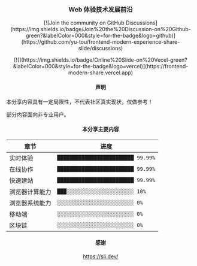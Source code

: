<p align="center">
    <h3 align="center">Web 体验技术发展前沿</h3>
</p>

<p align="center">
[![Join the community on GitHub Discussions](https://img.shields.io/badge/Join%20the%20Discussion-on%20Github-green?&labelColor=000&style=for-the-badge&logo=github)](https://github.com/yu-tou/frontend-modern-experience-share-slide/discussions)

</p>
<p align="center">
[![](https://img.shields.io/badge/Online%20Slide-on%20Vecel-green?&labelColor=000&style=for-the-badge&logo=vercel)](https://frontend-modern-share.vercel.app)

</p>

<p align="center">
    <h4 align="center">声明</h3>
</p>

<p align="center">
    <p>本分享内容具有一定局限性，不代表社区真实现状，仅做参考！</p>

 <p>部分内容面向非专业用户。</p>

</p>
<p align="center">
    <h4 align="center">本分享主要内容</h3>
</p>

| 章节           | 进度                               |
| -------------- | ---------------------------------- |
| 实时体验       | `█████████████████████████ 99.99%` |
| 在线协作       | `█████████████████████████ 99.99%` |
| 快速建站       | `█████████████████████████ 99.99%` |
| 浏览器计算能力 | `███░░░░░░░░░░░░░░░░░░░░░░ 10%`    |
| 浏览器系统能力 | `░░░░░░░░░░░░░░░░░░░░░░░░░ 0%`     |
| 移动端         | `░░░░░░░░░░░░░░░░░░░░░░░░░ 0%`     |
| 区块链         | `░░░░░░░░░░░░░░░░░░░░░░░░░ 0%`     |

<p align="center">
    <h4 align="center">感谢</h3>
</p>

<p align="center">
    <a href="https://sli.dev/">https://sli.dev/</a>
</p>
